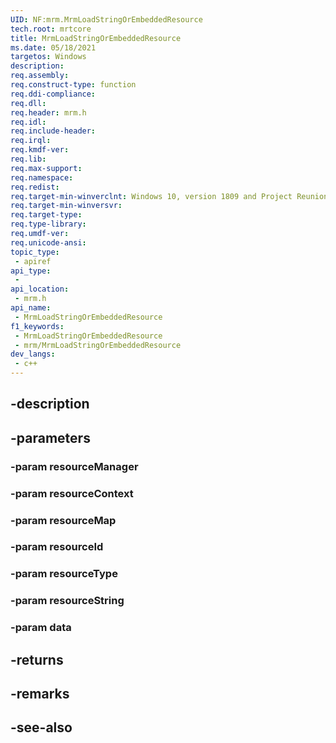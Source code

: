 ```yaml
---
UID: NF:mrm.MrmLoadStringOrEmbeddedResource
tech.root: mrtcore 
title: MrmLoadStringOrEmbeddedResource
ms.date: 05/18/2021 
targetos: Windows
description: 
req.assembly: 
req.construct-type: function
req.ddi-compliance: 
req.dll: 
req.header: mrm.h
req.idl: 
req.include-header: 
req.irql: 
req.kmdf-ver: 
req.lib: 
req.max-support: 
req.namespace: 
req.redist: 
req.target-min-winverclnt: Windows 10, version 1809 and Project Reunion 0.5 (and later) 
req.target-min-winversvr: 
req.target-type: 
req.type-library: 
req.umdf-ver: 
req.unicode-ansi: 
topic_type:
 - apiref
api_type:
 - 
api_location:
 - mrm.h
api_name:
 - MrmLoadStringOrEmbeddedResource
f1_keywords:
 - MrmLoadStringOrEmbeddedResource
 - mrm/MrmLoadStringOrEmbeddedResource
dev_langs:
 - c++
---
```


## -description

## -parameters

### -param resourceManager

### -param resourceContext

### -param resourceMap

### -param resourceId

### -param resourceType

### -param resourceString

### -param data

## -returns

## -remarks

## -see-also

